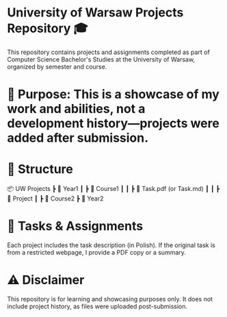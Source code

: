 # University of Warsaw Projects Repository 🎓

This repository contains projects and assignments completed as part of Computer Science Bachelor's Studies 
at the University of Warsaw, organized by semester and course.

# 🚀 Purpose: This is a showcase of my work and abilities, not a development history—projects were added after submission.

# 📂 Structure
📦 UW Projects
 ┣ 📂 Year1
 ┃ ┣ 📂 Course1
 ┃ ┃ ┣ 📜 Task.pdf (or Task.md)
 ┃ ┃ ┣ 📂 Project
 ┃ ┣ 📂 Course2
 ┣ 📂 Year2

# 📝 Tasks & Assignments
Each project includes the task description (in Polish). If the original task is from a restricted webpage, I provide a PDF copy or a summary.

# ⚠️ Disclaimer
This repository is for learning and showcasing purposes only. It does not include project history, as files were uploaded post-submission.
